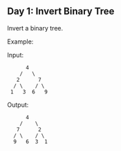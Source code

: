 ## Day 1: Invert Binary Tree

Invert a binary tree.

Example:

Input:

          4
        /   \
       2      7  
      / \    / \
     1   3  6   9  
         
     
Output:

          4
        /    \    
       7      2 
      / \    / \  
      9   6  3  1  
       
      
      
    
